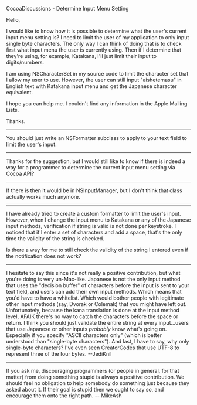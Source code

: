 CocoaDiscussions - Determine Input Menu Setting

Hello,

  I would like to know how it is possible to determine what the user's current input menu setting is? I need to limit the user of my application to only input single byte characters. The only way I can think of doing that is to check first what input menu the user is currently using. Then if I determine that they're using, for example, Katakana, I'll just limit their input to digits/numbers.

  I am using NSCharacterSet in my source code to limit the character set that I allow my user to use. However, the user can still input "aishetemasu" in English text with Katakana input menu and get the Japanese character equivalent.

  I hope you can help me. I couldn't find any information in the Apple Mailing Lists.

Thanks.

----
You should just write an NSFormatter subclass to apply to your text field to limit the user's input.

----
Thanks for the suggestion, but I would still like to know if there is indeed a way for a programmer to determine the current input menu setting via Cocoa API?

----
If there is then it would be in NSInputManager, but I don't think that class actually works much anymore.

----
I have already tried to create a custom formatter to limit the user's input. However, when I change the input menu to Katakana or any of the Japanese input methods, verification if string is valid is not done per keystroke. I noticed that if I enter a set of characters and add a space, that's the only time the validity of the string is checked.

  Is there a way for me to still check the validity of the string I entered even if the notification does not work?

----
I hesitate to say this since it's not really a positive contribution, but what you're doing is very un-Mac-like. Japanese is not the only input method that uses the "decision buffer" of characters before the input is sent to your text field, and users can add their own input methods. Which means that you'd have to have a whitelist. Which would bother people with legitimate other input methods (say, Dvorak or Colemak) that you might have left out. Unfortunately, because the kana translation is done at the input method level, AFAIK there's no way to catch the characters before the space or return. I think you should just validate the entire string at every input...users that use Japanese or other inputs *probably* know what's going on. Especially if you specify "ASCII characters only" (which is better understood than "single-byte characters"). And last, I have to say, why only single-byte characters? I've even seen CreatorCode<nowiki/>s that use UTF-8 to represent three of the four bytes. --JediKnil

----

If you ask me, discouraging programmers (or people in general, for that matter) from doing something stupid is always a positive contribution. We should feel no obligation to help somebody do something just because they asked about it. If their goal is stupid then we ought to say so, and encourage them onto the right path. -- MikeAsh
